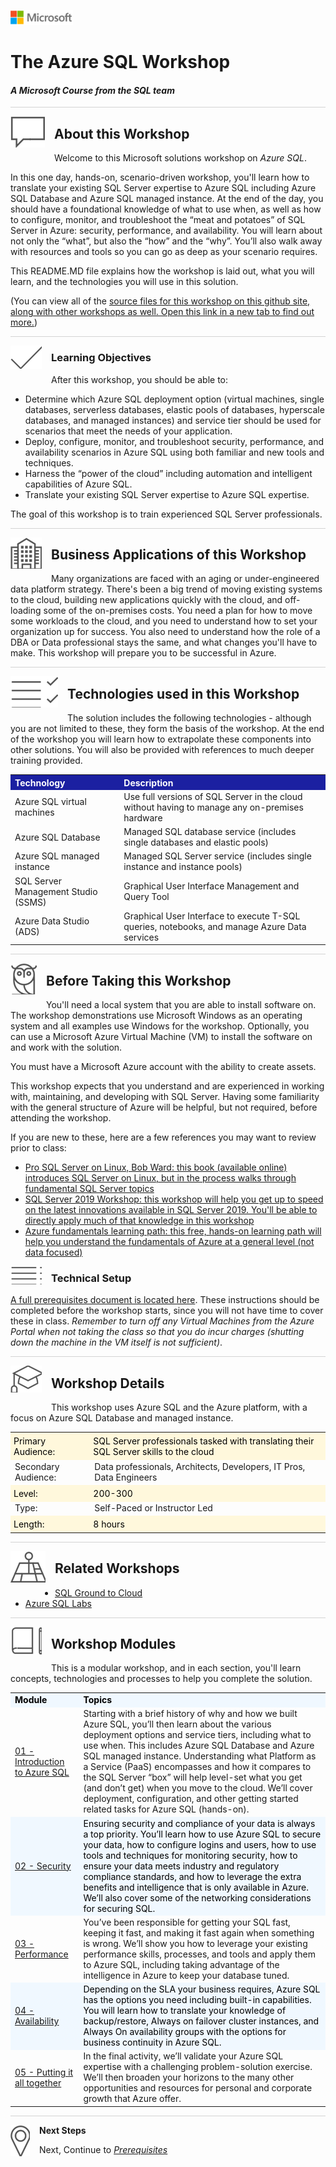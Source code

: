![](graphics/microsoftlogo.png)

# The Azure SQL Workshop

#### <i>A Microsoft Course from the SQL team</i>

<p style="border-bottom: 1px solid lightgrey;"></p>

<img style="float: left; margin: 0px 15px 15px 0px;" src="./graphics/textbubble.png"> <h2>About this Workshop</h2>

Welcome to this Microsoft solutions workshop on *Azure SQL*.  

In this one day, hands-on, scenario-driven workshop, you'll learn how to translate your existing SQL Server expertise to Azure SQL including Azure SQL Database and Azure SQL managed instance. At the end of the day, you should have a foundational knowledge of what to use when, as well as how to configure, monitor, and troubleshoot the “meat and potatoes” of SQL Server in Azure: security, performance, and availability. You will learn about not only the “what”, but also the “how” and the “why”. You’ll also walk away with resources and tools so you can go as deep as your scenario requires.  

This README.MD file explains how the workshop is laid out, what you will learn, and the technologies you will use in this solution.

(You can view all of the [source files for this workshop on this github site, along with other workshops as well. Open this link in a new tab to find out more.](https://github.com/BuckWoody/workshops))

<p style="border-bottom: 1px solid lightgrey;"></p>

<img style="float: left; margin: 0px 15px 15px 0px;" src="./graphics/checkmark.png"> <h3>Learning Objectives</h3>

After this workshop, you should be able to:
<br>

- Determine which Azure SQL deployment option (virtual machines, single databases, serverless databases, elastic pools of databases, hyperscale databases, and managed instances) and service tier should be used for scenarios that meet the needs of your application.
- Deploy, configure, monitor, and troubleshoot security, performance, and availability scenarios in Azure SQL using both familiar and new tools and techniques.
- Harness the “power of the cloud” including automation and intelligent capabilities of Azure SQL.
-	Translate your existing SQL Server expertise to Azure SQL expertise.


The goal of this workshop is to train experienced SQL Server professionals.  

<p style="border-bottom: 1px solid lightgrey;"></p>
<img style="float: left; margin: 0px 15px 15px 0px;" src="./graphics/building1.png"> <h2>Business Applications of this Workshop</h2>

Many organizations are faced with an aging or under-engineered data platform strategy. There's been a big trend of moving existing systems to the cloud, building new applications quickly with the cloud, and off-loading some of the on-premises costs. You need a plan for how to move some workloads to the cloud, and you need to understand how to set your organization up for success. You also need to understand how the role of a DBA or Data professional stays the same, and what changes you'll have to make. This workshop will prepare you to be successful in Azure.  

<p style="border-bottom: 1px solid lightgrey;"></p>

<img style="float: left; margin: 0px 15px 15px 0px;" src="./graphics/listcheck.png"> <h2>Technologies used in this Workshop</h2>

The solution includes the following technologies - although you are not limited to these, they form the basis of the workshop. At the end of the workshop you will learn how to extrapolate these components into other solutions. You will also be provided with references to much deeper training provided.

 <table style="tr:nth-child(even) {background-color: #f2f2f2;}; text-align: left; display: table; border-collapse: collapse; border-spacing: 2px; border-color: gray;">

  <tr><th style="background-color: #1b20a1; color: white;">Technology</th> <th style="background-color: #1b20a1; color: white;">Description</th></tr>

  <tr><td>Azure SQL virtual machines</td><td>Use full versions of SQL Server in the cloud without having to manage any on-premises hardware</td></tr>
  <tr><td>Azure SQL Database</td><td>Managed SQL database service (includes single databases and elastic pools)</td></tr>
  <tr><td>Azure SQL managed instance</td><td>Managed SQL Server service (includes single instance and instance pools)</td></tr>
  <tr><td>SQL Server Management Studio (SSMS)</td><td>Graphical User Interface Management and Query Tool</td></tr>
  <tr><td>Azure Data Studio (ADS)</td><td>Graphical User Interface to execute T-SQL queries, notebooks, and manage Azure Data services</td></tr>

</table>

<p style="border-bottom: 1px solid lightgrey;"></p>

<img style="float: left; margin: 0px 15px 15px 0px;" src="./graphics/owl.png"> <h2>Before Taking this Workshop</h2>

You'll need a local system that you are able to install software on. The workshop demonstrations use Microsoft Windows as an operating system and all examples use Windows for the workshop. Optionally, you can use a Microsoft Azure Virtual Machine (VM) to install the software on and work with the solution.

You must have a Microsoft Azure account with the ability to create assets.

This workshop expects that you understand and are experienced in working with, maintaining, and developing with SQL Server. Having some familiarity with the general structure of Azure will be helpful, but not required, before attending the workshop.

If you are new to these, here are a few references you may want to review prior to class:


-  [Pro SQL Server on Linux, Bob Ward: this book (available online) introduces SQL Server on Linux, but in the process walks through fundamental SQL Server topics](https://www.oreilly.com/library/view/pro-sql-server/9781484241288/)
-  [SQL Server 2019 Workshop: this workshop will help you get up to speed on the latest innovations available in SQL Server 2019. You'll be able to directly apply much of that knowledge in this workshop](https://github.com/microsoft/sqlworkshops/tree/master/sql2019workshop)
-  [Azure fundamentals learning path: this free, hands-on learning path will help you understand the fundamentals of Azure at a general level (not data focused)](https://docs.microsoft.com/en-us/learn/paths/azure-fundamentals/)  


<img style="float: left; margin: 0px 15px 15px 0px;" src="./graphics/bulletlist.png"> <h3>Technical Setup</h3>

<a href="url" target="https://github.com/microsoft/sqlworkshops/blob/master/AzureSQLWorkshop/azuresqlworkshop/00-Prerequisites.md">A full prerequisites document is located here</a>. These instructions should be completed before the workshop starts, since you will not have time to cover these in class. <i>Remember to turn off any Virtual Machines from the Azure Portal when not taking the class so that you do incur charges (shutting down the machine in the VM itself is not sufficient)</i>.

<p style="border-bottom: 1px solid lightgrey;"></p>

<img style="float: left; margin: 0px 15px 15px 0px;" src="./graphics/education1.png"> <h2>Workshop Details</h2>

This workshop uses Azure SQL and the Azure platform, with a focus on Azure SQL Database and managed instance.

<table style="tr:nth-child(even) {background-color: #f2f2f2;}; text-align: left; display: table; border-collapse: collapse; border-spacing: 5px; border-color: gray;">

  <tr><td style="background-color: Cornsilk; color: black; padding: 5px 5px;">Primary Audience:</td><td style="background-color: Cornsilk; color: black; padding: 5px 5px;">SQL Server professionals tasked with translating their SQL Server skills to the cloud</td></tr>
  <tr><td>Secondary Audience:</td><td> Data professionals, Architects, Developers, IT Pros, Data Engineers</td></tr>
  <tr><td style="background-color: Cornsilk; color: black; padding: 5px 5px;">Level:</td><td style="background-color: Cornsilk; color: black; padding: 5px 5px;"> 200-300 </td></tr>
  <tr><td>Type:</td><td>Self-Paced or Instructor Led</td></tr>
  <tr><td style="background-color: Cornsilk; color: black; padding: 5px 5px;">Length:</td><td style="background-color: Cornsilk; color: black; padding: 5px 5px;">8 hours</td></tr>

</table>

<p style="border-bottom: 1px solid lightgrey;"></p>

<img style="float: left; margin: 0px 15px 15px 0px;" src="./graphics/pinmap.png"> <h2>Related Workshops</h2>
  
    

 - [SQL Ground to Cloud](https://github.com/microsoft/sqlworkshops/tree/master/SQLGroundToCloud)
  - [Azure SQL Labs](https://github.com/microsoft/sqlworkshops/tree/master/AzureSQLLabs)

<p style="border-bottom: 1px solid lightgrey;"></p>

<img style="float: left; margin: 0px 15px 15px 0px;" src="./graphics/bookpencil.png"> <h2>Workshop Modules</h2>

This is a modular workshop, and in each section, you'll learn concepts, technologies and processes to help you complete the solution.

<table style="tr:nth-child(even) {background-color: #f2f2f2;}; text-align: left; display: table; border-collapse: collapse; border-spacing: 5px; border-color: gray;">

  <tr><td style="background-color: AliceBlue; color: black;"><b>Module</b></td><td style="background-color: AliceBlue; color: black;"><b>Topics</b></td></tr>

  <tr><td><a href="url" target="https://github.com/microsoft/sqlworkshops/blob/master/AzureSQLWorkshop/azuresqlworkshop/01-IntroToAzureSQL.md">01 - Introduction to Azure SQL</a></td><td>Starting with a brief history of why and how we built Azure SQL, you’ll then learn about the various deployment options and service tiers, including what to use when. This includes Azure SQL Database and Azure SQL managed instance. Understanding what Platform as a Service (PaaS) encompasses and how it compares to the SQL Server “box” will help level-set what you get (and don’t get) when you move to the cloud. We’ll cover deployment, configuration, and other getting started related tasks for Azure SQL (hands-on).  </td></tr>
  <tr><td style="background-color: AliceBlue; color: black;"><a href="url" target="https://github.com/microsoft/sqlworkshops/blob/master/AzureSQLWorkshop/azuresqlworkshop/02-Security.md">02 - Security</a> </td><td td style="background-color: AliceBlue; color: black;">Ensuring security and compliance of your data is always a top priority. You’ll learn how to use Azure SQL to secure your data, how to configure logins and users, how to use tools and techniques for monitoring security, how to ensure your data meets industry and regulatory compliance standards, and how to leverage the extra benefits and intelligence that is only available in Azure. We’ll also cover some of the networking considerations for securing SQL.</td></tr>
  <tr><td><a href="url" target="https://github.com/microsoft/sqlworkshops/blob/master/AzureSQLWorkshop/azuresqlworkshop/03-Performance.md">03 - Performance</a></td><td>You’ve been responsible for getting your SQL fast, keeping it fast, and making it fast again when something is wrong. We’ll show you how to leverage your existing performance skills, processes, and tools and apply them to Azure SQL, including taking advantage of the intelligence in Azure to keep your database tuned.</td></tr>
  <tr><td style="background-color: AliceBlue; color: black;"><a href="url" target="https://github.com/microsoft/sqlworkshops/blob/master/AzureSQLWorkshop/azuresqlworkshop/04-Availability.md">04 - Availability</a> </td><td td style="background-color: AliceBlue; color: black;">Depending on the SLA your business requires, Azure SQL has the options you need including built-in capabilities. You will learn how to translate your knowledge of backup/restore, Always on failover cluster instances, and Always On availability groups with the options for business continuity in Azure SQL.</td></tr>  <tr><td><a href="url" target="https://github.com/microsoft/sqlworkshops/blob/master/AzureSQLWorkshop/azuresqlworkshop/05-PuttingItTogether.md">05 - Putting it all together</a></td><td>In the final activity, we’ll validate your Azure SQL expertise with a challenging problem-solution exercise. We’ll then broaden your horizons to the many other opportunities and resources for personal and corporate growth that Azure offer.</td></tr>


</table>

<p style="border-bottom: 1px solid lightgrey;"></p>

<p><img style="float: left; margin: 0px 15px 15px 0px;" src="./graphics/geopin.png"><b>Next Steps</b></p>

Next, Continue to <a href="url" target="https://github.com/microsoft/sqlworkshops/blob/master/AzureSQLWorkshop/azuresqlworkshop/00-Prerequisites.md"><i> Prerequisites</i></a>